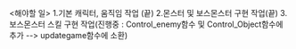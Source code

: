 <해야할 일>
1.기본 캐릭터, 움직임 작업 (끝)
2.몬스터 및 보스몬스터 구현 작업(끝)
3.보스몬스터 스킬 구현 작업(진행중 : Control_enemy함수 및 Control_Object함수에 추가 --> updategame함수에 소환)